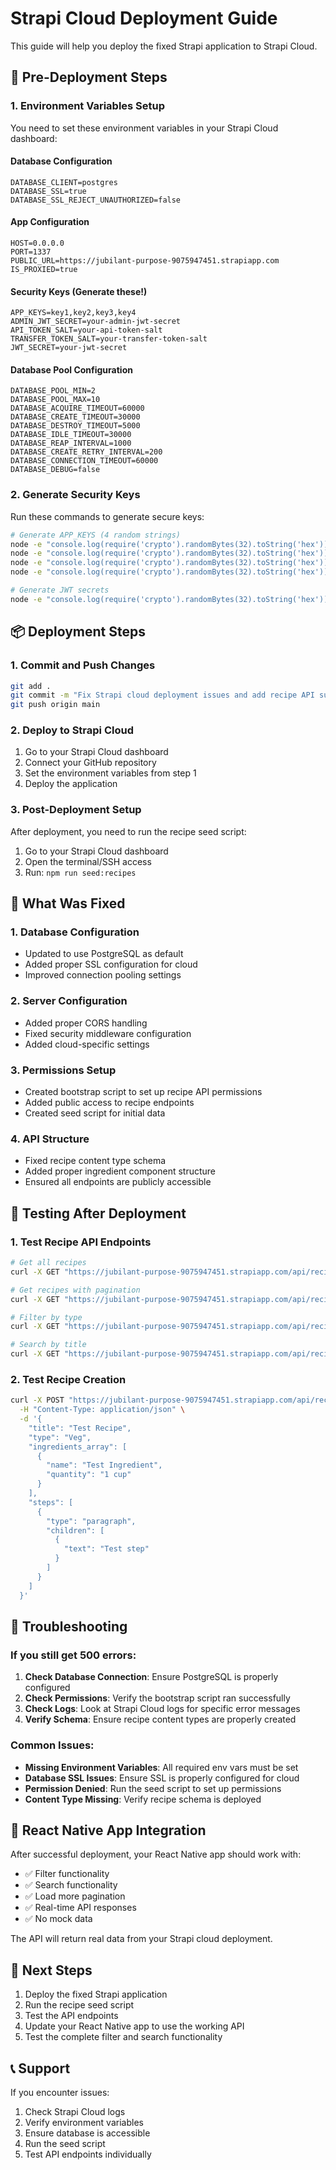 # Strapi Cloud Deployment Guide

This guide will help you deploy the fixed Strapi application to Strapi Cloud.

## 🚀 Pre-Deployment Steps

### 1. Environment Variables Setup

You need to set these environment variables in your Strapi Cloud dashboard:

#### Database Configuration
```
DATABASE_CLIENT=postgres
DATABASE_SSL=true
DATABASE_SSL_REJECT_UNAUTHORIZED=false
```

#### App Configuration
```
HOST=0.0.0.0
PORT=1337
PUBLIC_URL=https://jubilant-purpose-9075947451.strapiapp.com
IS_PROXIED=true
```

#### Security Keys (Generate these!)
```
APP_KEYS=key1,key2,key3,key4
ADMIN_JWT_SECRET=your-admin-jwt-secret
API_TOKEN_SALT=your-api-token-salt
TRANSFER_TOKEN_SALT=your-transfer-token-salt
JWT_SECRET=your-jwt-secret
```

#### Database Pool Configuration
```
DATABASE_POOL_MIN=2
DATABASE_POOL_MAX=10
DATABASE_ACQUIRE_TIMEOUT=60000
DATABASE_CREATE_TIMEOUT=30000
DATABASE_DESTROY_TIMEOUT=5000
DATABASE_IDLE_TIMEOUT=30000
DATABASE_REAP_INTERVAL=1000
DATABASE_CREATE_RETRY_INTERVAL=200
DATABASE_CONNECTION_TIMEOUT=60000
DATABASE_DEBUG=false
```

### 2. Generate Security Keys

Run these commands to generate secure keys:

```bash
# Generate APP_KEYS (4 random strings)
node -e "console.log(require('crypto').randomBytes(32).toString('hex'))"
node -e "console.log(require('crypto').randomBytes(32).toString('hex'))"
node -e "console.log(require('crypto').randomBytes(32).toString('hex'))"
node -e "console.log(require('crypto').randomBytes(32).toString('hex'))"

# Generate JWT secrets
node -e "console.log(require('crypto').randomBytes(32).toString('hex'))"
```

## 📦 Deployment Steps

### 1. Commit and Push Changes

```bash
git add .
git commit -m "Fix Strapi cloud deployment issues and add recipe API support"
git push origin main
```

### 2. Deploy to Strapi Cloud

1. Go to your Strapi Cloud dashboard
2. Connect your GitHub repository
3. Set the environment variables from step 1
4. Deploy the application

### 3. Post-Deployment Setup

After deployment, you need to run the recipe seed script:

1. Go to your Strapi Cloud dashboard
2. Open the terminal/SSH access
3. Run: `npm run seed:recipes`

## 🔧 What Was Fixed

### 1. Database Configuration
- Updated to use PostgreSQL as default
- Added proper SSL configuration for cloud
- Improved connection pooling settings

### 2. Server Configuration
- Added proper CORS handling
- Fixed security middleware configuration
- Added cloud-specific settings

### 3. Permissions Setup
- Created bootstrap script to set up recipe API permissions
- Added public access to recipe endpoints
- Created seed script for initial data

### 4. API Structure
- Fixed recipe content type schema
- Added proper ingredient component structure
- Ensured all endpoints are publicly accessible

## 🧪 Testing After Deployment

### 1. Test Recipe API Endpoints

```bash
# Get all recipes
curl -X GET "https://jubilant-purpose-9075947451.strapiapp.com/api/recipes"

# Get recipes with pagination
curl -X GET "https://jubilant-purpose-9075947451.strapiapp.com/api/recipes?page=1&pageSize=5"

# Filter by type
curl -X GET "https://jubilant-purpose-9075947451.strapiapp.com/api/recipes?type=Veg"

# Search by title
curl -X GET "https://jubilant-purpose-9075947451.strapiapp.com/api/recipes?title=cookie"
```

### 2. Test Recipe Creation

```bash
curl -X POST "https://jubilant-purpose-9075947451.strapiapp.com/api/recipes" \
  -H "Content-Type: application/json" \
  -d '{
    "title": "Test Recipe",
    "type": "Veg",
    "ingredients_array": [
      {
        "name": "Test Ingredient",
        "quantity": "1 cup"
      }
    ],
    "steps": [
      {
        "type": "paragraph",
        "children": [
          {
            "text": "Test step"
          }
        ]
      }
    ]
  }'
```

## 🚨 Troubleshooting

### If you still get 500 errors:

1. **Check Database Connection**: Ensure PostgreSQL is properly configured
2. **Check Permissions**: Verify the bootstrap script ran successfully
3. **Check Logs**: Look at Strapi Cloud logs for specific error messages
4. **Verify Schema**: Ensure recipe content types are properly created

### Common Issues:

- **Missing Environment Variables**: All required env vars must be set
- **Database SSL Issues**: Ensure SSL is properly configured for cloud
- **Permission Denied**: Run the seed script to set up permissions
- **Content Type Missing**: Verify recipe schema is deployed

## 📱 React Native App Integration

After successful deployment, your React Native app should work with:

- ✅ Filter functionality
- ✅ Search functionality  
- ✅ Load more pagination
- ✅ Real-time API responses
- ✅ No mock data

The API will return real data from your Strapi cloud deployment.

## 🔄 Next Steps

1. Deploy the fixed Strapi application
2. Run the recipe seed script
3. Test the API endpoints
4. Update your React Native app to use the working API
5. Test the complete filter and search functionality

## 📞 Support

If you encounter issues:
1. Check Strapi Cloud logs
2. Verify environment variables
3. Ensure database is accessible
4. Run the seed script
5. Test API endpoints individually
